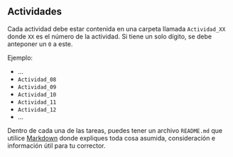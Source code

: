 ## Actividades

Cada actividad debe estar contenida en una carpeta llamada `Actividad_XX` donde `XX` es el número de la actividad. Si tiene un solo dígito, se debe anteponer un `0` a este.

Ejemplo: 
* ...
* `Actividad_08`
* `Actividad_09`
* `Actividad_10`
* `Actividad_11`
* `Actividad_12`
* ...

Dentro de cada una de las tareas, puedes tener un archivo `README.md` que utilice [Markdown](https://github.com/adam-p/markdown-here/wiki/Markdown-Cheatsheet) donde expliques toda cosa asumida, consideración e información útil para tu corrector. 